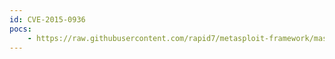```yaml
---
id: CVE-2015-0936
pocs:
    - https://raw.githubusercontent.com/rapid7/metasploit-framework/master/modules/exploits/linux/ssh/ceragon_fibeair_known_privkey.rb
---
```

